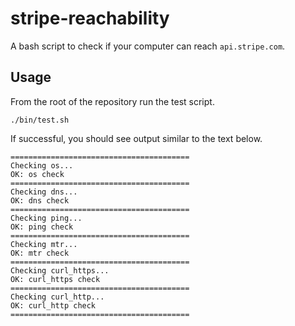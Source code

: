 # stripe-reachability

A bash script to check if your computer can reach `api.stripe.com`.

## Usage

From the root of the repository run the test script.


    ./bin/test.sh

If successful, you should see output similar to the text below.

```
========================================
Checking os...
OK: os check
========================================
Checking dns...
OK: dns check
========================================
Checking ping...
OK: ping check
========================================
Checking mtr...
OK: mtr check
========================================
Checking curl_https...
OK: curl_https check
========================================
Checking curl_http...
OK: curl_http check
========================================
```
